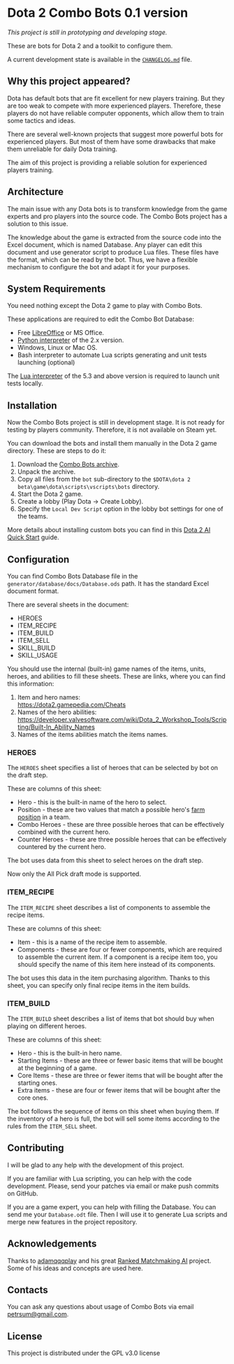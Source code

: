 # Dota 2 Combo Bots 0.1 version

*This project is still in prototyping and developing stage.*

These are bots for Dota 2 and a toolkit to configure them.

A current development state is available in the [`CHANGELOG.md`](CHANGELOG.md) file.

## Why this project appeared?

Dota has default bots that are fit excellent for new players training. But they are too weak to compete with more experienced players. Therefore, these players do not have reliable computer opponents, which allow them to train some tactics and ideas.

There are several well-known projects that suggest more powerful bots for experienced players. But most of them have some drawbacks that make them unreliable for daily Dota training.

The aim of this project is providing a reliable solution for experienced players training.

## Architecture

The main issue with any Dota bots is to transform knowledge from the game experts and pro players into the source code. The Combo Bots project has a solution to this issue.

The knowledge about the game is extracted from the source code into the Excel document, which is named Database. Any player can edit this document and use generator script to produce Lua files. These files have the format, which can be read by the bot. Thus, we have a flexible mechanism to configure the bot and adapt it for your purposes.

## System Requirements

You need nothing except the Dota 2 game to play with Combo Bots.

These applications are required to edit the Combo Bot Database:

* Free [LibreOffice](https://www.libreoffice.org) or MS Office.
* [Python interpreter](https://www.python.org/downloads) of the 2.x version.
* Windows, Linux or Mac OS.
* Bash interpreter to automate Lua scripts generating and unit tests launching (optional)

The [Lua interpreter](https://www.lua.org/download.html) of the 5.3 and above version is required to launch unit tests locally.

## Installation

Now the Combo Bots project is still in development stage. It is not ready for testing by players community. Therefore, it is not available on Steam yet.

You can download the bots and install them manually in the Dota 2 game directory. These are steps to do it:

1. Download the [Combo Bots archive](https://github.com/ellysh/dota2-combo-bots/archive/master.zip).
2. Unpack the archive.
3. Copy all files from the `bot` sub-directory to the `$DOTA\dota 2 beta\game\dota\scripts\vscripts\bots` directory.
4. Start the Dota 2 game.
5. Create a lobby (Play Dota -> Create Lobby).
6. Specify the `Local Dev Script` option in the lobby bot settings for one of the teams.

More details about installing custom bots you can find in this [Dota 2 AI Quick Start](http://ruoyusun.com/2017/01/08/dota2-ai-quickstart.html) guide.

## Configuration

You can find Combo Bots Database file in the `generator/database/docs/Database.ods` path. It has the standard Excel document format.

There are several sheets in the document:

* HEROES
* ITEM_RECIPE
* ITEM_BUILD
* ITEM_SELL
* SKILL_BUILD
* SKILL_USAGE

You should use the internal (built-in) game names of the items, units, heroes, and abilities to fill these sheets. These are links, where you can find this information:

1. Item and hero names:<br/>
https://dota2.gamepedia.com/Cheats
2. Names of the hero abilities:<br/>
https://developer.valvesoftware.com/wiki/Dota_2_Workshop_Tools/Scripting/Built-In_Ability_Names
3. Names of the items abilities match the items names.

### HEROES

The `HEROES` sheet specifies a list of heroes that can be selected by bot on the draft step.

These are columns of this sheet:

* Hero - this is the built-in name of the hero to select.
* Position - these are two values that match a possible hero's [farm position](http://wiki.teamliquid.net/dota2/Farm_Dependency) in a team.
* Combo Heroes - these are three possible heroes that can be effectively combined with the current hero.
* Counter Heroes - these are three possible heroes that can be effectively countered by the current hero.

The bot uses data from this sheet to select heroes on the draft step.

Now only the All Pick draft mode is supported.

### ITEM_RECIPE

The `ITEM_RECIPE` sheet describes a list of components to assemble the recipe items.

These are columns of this sheet:

* Item - this is a name of the recipe item to assemble.
* Components - these are four or fewer components, which are required to assemble the current item. If a component is a recipe item too, you should specify the name of this item here instead of its components.

The bot uses this data in the item purchasing algorithm. Thanks to this sheet, you can specify only final recipe items in the item builds.

### ITEM_BUILD

The `ITEM_BUILD` sheet describes a list of items that bot should buy when playing on different heroes.

These are columns of this sheet:

* Hero - this is the built-in hero name.
* Starting Items - these are three or fewer basic items that will be bought at the beginning of a game.
* Core Items - these are three or fewer items that will be bought after the starting ones.
* Extra items - these are four or fewer items that will be bought after the core ones.

The bot follows the sequence of items on this sheet when buying them. If the inventory of a hero is full, the bot will sell some items according to the rules from the `ITEM_SELL` sheet.

## Contributing

I will be glad to any help with the development of this project.

If you are familiar with Lua scripting, you can help with the code development. Please, send your patches via email or make push commits on GitHub.

If you are a game expert, you can help with filling the Database. You can send me your `Database.odt` file. Then I will use it to generate Lua scripts and merge new features in the project repository.

## Acknowledgements

Thanks to [adamqqqplay](https://github.com/adamqqqplay) and his great [Ranked Matchmaking AI](https://github.com/adamqqqplay/dota2ai) project. Some of his ideas and concepts are used here.

## Contacts

You can ask any questions about usage of Combo Bots via email petrsum@gmail.com.

## License

This project is distributed under the GPL v3.0 license
